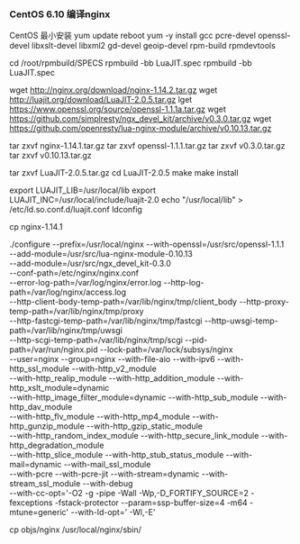### CentOS 6.10 编译nginx

CentOS 最小安装
yum update
reboot
yum -y install gcc pcre-devel openssl-devel libxslt-devel libxml2 gd-devel geoip-devel rpm-build rpmdevtools

cd /root/rpmbuild/SPECS
rpmbuild -bb LuaJIT.spec
rpmbuild -bb LuaJIT.spec




wget http://nginx.org/download/nginx-1.14.2.tar.gz
wget http://luajit.org/download/LuaJIT-2.0.5.tar.gz
lget https://www.openssl.org/source/openssl-1.1.1a.tar.gz
wget https://github.com/simplresty/ngx_devel_kit/archive/v0.3.0.tar.gz
wget https://github.com/openresty/lua-nginx-module/archive/v0.10.13.tar.gz

tar zxvf nginx-1.14.1.tar.gz
tar zxvf openssl-1.1.1.tar.gz
tar zxvf v0.3.0.tar.gz
tar zxvf v0.10.13.tar.gz

tar zxvf LuaJIT-2.0.5.tar.gz
cd LuaJIT-2.0.5
make
make install

export LUAJIT_LIB=/usr/local/lib
export LUAJIT_INC=/usr/local/include/luajit-2.0
echo "/usr/local/lib" > /etc/ld.so.conf.d/luajit.conf
ldconfig

cp nginx-1.14.1


./configure --prefix=/usr/local/nginx --with-openssl=/usr/src/openssl-1.1.1  \
--add-module=/usr/src/lua-nginx-module-0.10.13 \
--add-module=/usr/src/ngx_devel_kit-0.3.0 \
--conf-path=/etc/nginx/nginx.conf \
--error-log-path=/var/log/nginx/error.log --http-log-path=/var/log/nginx/access.log \
--http-client-body-temp-path=/var/lib/nginx/tmp/client_body --http-proxy-temp-path=/var/lib/nginx/tmp/proxy \
--http-fastcgi-temp-path=/var/lib/nginx/tmp/fastcgi --http-uwsgi-temp-path=/var/lib/nginx/tmp/uwsgi \
--http-scgi-temp-path=/var/lib/nginx/tmp/scgi --pid-path=/var/run/nginx.pid --lock-path=/var/lock/subsys/nginx \
--user=nginx --group=nginx --with-file-aio --with-ipv6 --with-http_ssl_module --with-http_v2_module \
--with-http_realip_module --with-http_addition_module --with-http_xslt_module=dynamic \
--with-http_image_filter_module=dynamic --with-http_sub_module --with-http_dav_module \
--with-http_flv_module --with-http_mp4_module --with-http_gunzip_module --with-http_gzip_static_module \
--with-http_random_index_module --with-http_secure_link_module --with-http_degradation_module \
--with-http_slice_module --with-http_stub_status_module --with-mail=dynamic --with-mail_ssl_module \
--with-pcre --with-pcre-jit --with-stream=dynamic --with-stream_ssl_module --with-debug \
--with-cc-opt='-O2 -g -pipe -Wall -Wp,-D_FORTIFY_SOURCE=2 -fexceptions -fstack-protector --param=ssp-buffer-size=4 -m64 -mtune=generic' --with-ld-opt=' -Wl,-E'

cp objs/nginx /usr/local/nginx/sbin/
